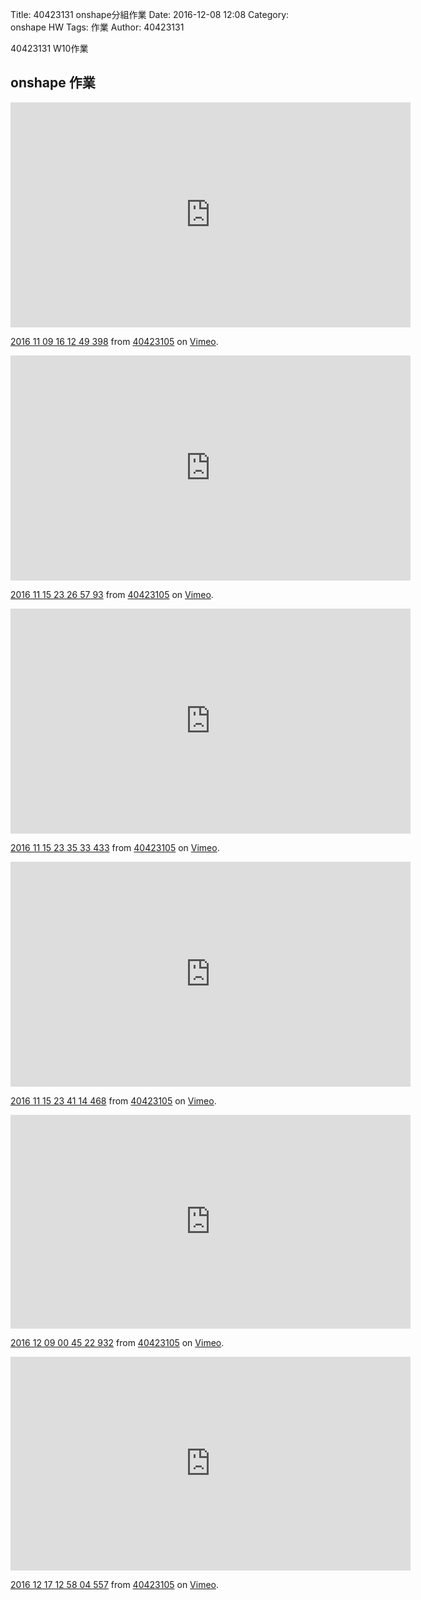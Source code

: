 Title: 40423131 onshape分組作業
Date: 2016-12-08 12:08
Category: onshape HW
Tags: 作業
Author: 40423131 

40423131 W10作業
<!-- PELICAN_END_SUMMARY -->


## onshape 作業
<iframe src="https://player.vimeo.com/video/190834821" width="640" height="360" frameborder="0" webkitallowfullscreen mozallowfullscreen allowfullscreen></iframe>
<p><a href="https://vimeo.com/190834821">2016 11 09 16 12 49 398</a> from <a href="https://vimeo.com/user44512429">40423105</a> on <a href="https://vimeo.com">Vimeo</a>.</p>

<iframe src="https://player.vimeo.com/video/191654418" width="640" height="360" frameborder="0" webkitallowfullscreen mozallowfullscreen allowfullscreen></iframe>
<p><a href="https://vimeo.com/191654418">2016 11 15 23 26 57 93</a> from <a href="https://vimeo.com/user44512429">40423105</a> on <a href="https://vimeo.com">Vimeo</a>.</p>

<iframe src="https://player.vimeo.com/video/191655630" width="640" height="360" frameborder="0" webkitallowfullscreen mozallowfullscreen allowfullscreen></iframe>
<p><a href="https://vimeo.com/191655630">2016 11 15 23 35 33 433</a> from <a href="https://vimeo.com/user44512429">40423105</a> on <a href="https://vimeo.com">Vimeo</a>.</p>

<iframe src="https://player.vimeo.com/video/191658935" width="640" height="360" frameborder="0" webkitallowfullscreen mozallowfullscreen allowfullscreen></iframe>
<p><a href="https://vimeo.com/191658935">2016 11 15 23 41 14 468</a> from <a href="https://vimeo.com/user44512429">40423105</a> on <a href="https://vimeo.com">Vimeo</a>.</p>

<iframe src="https://player.vimeo.com/video/194847809" width="640" height="342" frameborder="0" webkitallowfullscreen mozallowfullscreen allowfullscreen></iframe>
<p><a href="https://vimeo.com/194847809">2016 12 09 00 45 22 932</a> from <a href="https://vimeo.com/user44512429">40423105</a> on <a href="https://vimeo.com">Vimeo</a>.</p>

<iframe src="https://player.vimeo.com/video/196055295" width="640" height="342" frameborder="0" webkitallowfullscreen mozallowfullscreen allowfullscreen></iframe> <p><a href="https://vimeo.com/196055295">2016 12 17 12 58 04 557</a> from <a href="https://vimeo.com/user44512429">40423105</a> on <a href="https://vimeo.com">Vimeo</a>.</p>


